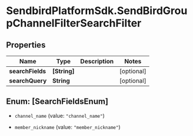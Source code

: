 # SendbirdPlatformSdk.SendBirdGroupChannelFilterSearchFilter

## Properties

Name | Type | Description | Notes
------------ | ------------- | ------------- | -------------
**searchFields** | **[String]** |  | [optional] 
**searchQuery** | **String** |  | [optional] 



## Enum: [SearchFieldsEnum]


* `channel_name` (value: `"channel_name"`)

* `member_nickname` (value: `"member_nickname"`)




